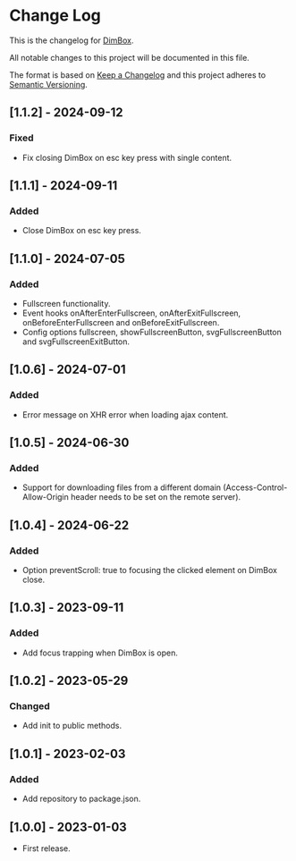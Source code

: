 # Change Log
This is the changelog for [DimBox](https://dimboxjs.com).

All notable changes to this project will be documented in this file.

The format is based on [Keep a Changelog](http://keepachangelog.com/)
and this project adheres to [Semantic Versioning](http://semver.org/).

## [1.1.2] - 2024-09-12
### Fixed
- Fix closing DimBox on esc key press with single content.

## [1.1.1] - 2024-09-11
### Added
- Close DimBox on esc key press.

## [1.1.0] - 2024-07-05
### Added
- Fullscreen functionality.
- Event hooks onAfterEnterFullscreen, onAfterExitFullscreen, onBeforeEnterFullscreen and onBeforeExitFullscreen.
- Config options fullscreen, showFullscreenButton, svgFullscreenButton and svgFullscreenExitButton.

## [1.0.6] - 2024-07-01
### Added
- Error message on XHR error when loading ajax content.

## [1.0.5] - 2024-06-30
### Added
- Support for downloading files from a different domain (Access-Control-Allow-Origin header needs to be set on the remote server).

## [1.0.4] - 2024-06-22
### Added
- Option preventScroll: true to focusing the clicked element on DimBox close.

## [1.0.3] - 2023-09-11
### Added
- Add focus trapping when DimBox is open.

## [1.0.2] - 2023-05-29
### Changed
- Add init to public methods.

## [1.0.1] - 2023-02-03
### Added
- Add repository to package.json.

## [1.0.0] - 2023-01-03
- First release.

